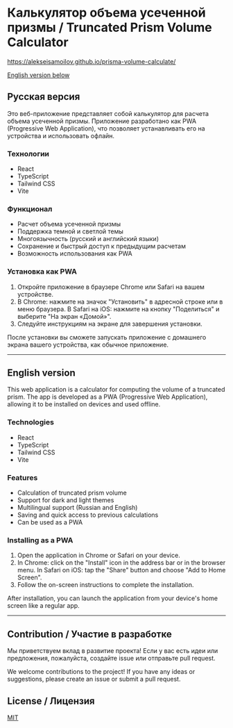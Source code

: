 # Калькулятор объема усеченной призмы / Truncated Prism Volume Calculator

https://alekseisamoilov.github.io/prisma-volume-calculate/

[English version below](#english-version)

## Русская версия

Это веб-приложение представляет собой калькулятор для расчета объема усеченной призмы. Приложение разработано как PWA (Progressive Web Application), что позволяет устанавливать его на устройства и использовать офлайн.

### Технологии

- React
- TypeScript
- Tailwind CSS
- Vite

### Функционал

- Расчет объема усеченной призмы
- Поддержка темной и светлой темы
- Многоязычность (русский и английский языки)
- Сохранение и быстрый доступ к предыдущим расчетам
- Возможность использования как PWA

### Установка как PWA

1. Откройте приложение в браузере Chrome или Safari на вашем устройстве.
2. В Chrome: нажмите на значок "Установить" в адресной строке или в меню браузера.
   В Safari на iOS: нажмите на кнопку "Поделиться" и выберите "На экран «Домой»".
3. Следуйте инструкциям на экране для завершения установки.

После установки вы сможете запускать приложение с домашнего экрана вашего устройства, как обычное приложение.

---

## English version

This web application is a calculator for computing the volume of a truncated prism. The app is developed as a PWA (Progressive Web Application), allowing it to be installed on devices and used offline.

### Technologies

- React
- TypeScript
- Tailwind CSS
- Vite

### Features

- Calculation of truncated prism volume
- Support for dark and light themes
- Multilingual support (Russian and English)
- Saving and quick access to previous calculations
- Can be used as a PWA

### Installing as a PWA

1. Open the application in Chrome or Safari on your device.
2. In Chrome: click on the "Install" icon in the address bar or in the browser menu.
   In Safari on iOS: tap the "Share" button and choose "Add to Home Screen".
3. Follow the on-screen instructions to complete the installation.

After installation, you can launch the application from your device's home screen like a regular app.

---

## Сontribution / Участие в разработке

Мы приветствуем вклад в развитие проекта! Если у вас есть идеи или предложения, пожалуйста, создайте issue или отправьте pull request.

We welcome contributions to the project! If you have any ideas or suggestions, please create an issue or submit a pull request.

## License / Лицензия

[MIT](https://choosealicense.com/licenses/mit/)